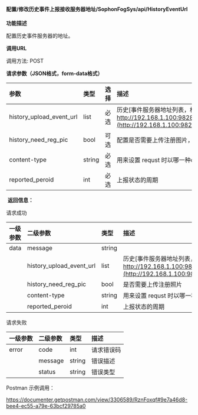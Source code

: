 #### 配置/修改历史事件上报接收服务器地址/SophonFogSys/api/HistoryEventUrl

**功能描述**

配置历史事件服务器的地址。

**调用URL**

调用方法: POST

**请求参数（JSON格式，form-data格式）**

| 参数                     | 类型   | 选择 | 描述                                                         |
| :----------------------- | :----- | :--- | :----------------------------------------------------------- |
| history_upload_event_url | list   | 必选 | 历史[事件服务器地址列表，格式： [https/](http://192.168.1.100:9828/EventServer/api/SophonFogRelEvent)[http\]://ip:port/api](http://ipport/)[ 。举例：http://192.168.1.100:9828/EventServer/api/](http://192.168.1.100:9828/EventServer/api/SophonFogRelEvent)SophonFogHistoryEvent |
| history_need_reg_pic     | bool   | 可选 | 配置是否需要上传注册图片，默认为true，即需要上传注册图片     |
| content-type             | string | 必选 | 用来设置 requst 时以哪一种content type发送，参数为：[json,form-data] |
| reported_peroid          | int    | 必选 | 上报状态的周期                                               |

​        **返回信息：**

请求成功

| 一级参数 | 二级参数                 | 类型   | 描述                                                         |
| :------- | :----------------------- | :----- | :----------------------------------------------------------- |
| data     | message                  | string |                                                              |
|          | history_upload_event_url | list   | 历史[事件服务器地址列表，格式： [https/](http://192.168.1.100:9828/EventServer/api/SophonFogRelEvent)[http\]://ip:port/api](http://ipport/)[ 。举例：http://192.168.1.100:9828/EventServer/api/](http://192.168.1.100:9828/EventServer/api/SophonFogRelEvent)SophonFogHistoryEvent |
|          | history_need_reg_pic     | bool   | 是否需要上传注册照片                                         |
|          | content-type             | string | 用来设置 requst 时以哪一种content type发送，参数为：[json,form-data] |
|          | reported_peroid          | int    | 上报状态的周期                                               |

请求失败

| 一级参数 | 二级参数 | 类型   | 描述       |
| :------- | :------- | :----- | :--------- |
| error    | code     | int    | 请求错误码 |
|          | message  | string | 错误描述   |
|          | status   | string | 错误类型   |

Postman 示例调用：

https://documenter.getpostman.com/view/3306589/RznFoxqf#9e7a46d8-bee4-ec55-a79e-63bcf29785a0

